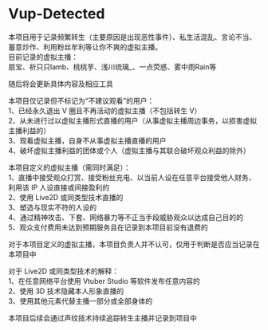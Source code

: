 # Vup-Detected
本项目用于记录频繁转生（主要原因是出现恶性事件）、私生活混乱、言论不当、蓄意炒作、利用粉丝牟利等让你不爽的虚拟主播。<br>
目前记录的虚拟主播：<br>
扇宝、祈只只lamb、桃桃芋、浅川琉璃_、一点荧惑、雾中雨Rain等<br>

随后将会更新具体内容及相应工具<br>

本项目仅记录但不标记为“不建议观看”的用户：<br>
1、已经永久退出 V 圈且不再活动的虚拟主播（不包括转生 V）<br>
2、从未进行过以虚拟主播形式直播的用户（从事虚拟主播周边事务，以损害虚拟主播利益的）<br>
3、观看虚拟主播，自身不从事虚拟主播直播的用户<br>
4、破坏虚拟主播利益的团体或个人（虚拟主播与其联合破坏观众利益的除外）<br>

本项目定义的虚拟主播（需同时满足）：<br>
1、直播中接受观众打赏、接受粉丝充电、以当前人设在任意平台接受他人财务、利用该 IP 人设直接或间接盈利的<br>
2、使用 Live2D 或同类型技术直播的<br>
3、塑造与现实不符的人设的<br>
4、通过精神攻击、下套、网络暴力等不正当手段威胁观众以达成自己目的的<br>
5、观众支付费用未达到预期服务且在记录到本项目前没有退费的<br>

对于本项目定义的虚拟主播，本项目负责人并不认可，仅用于判断是否应当记录在本项目中<br>

对于 Live2D 或同类型技术的解释：<br>
1、在任意网络平台使用 Vtuber Studio 等软件发布任意内容的<br>
2、使用 3D 技术隐藏本人形象直播的<br>
3、使用其他元素代替主播一部分或全部身体的<br>

本项目后续会通过声纹技术持续追踪转生主播并记录到项目中<br>
